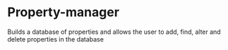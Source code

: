 # Property-manager
Builds a database of properties and allows the user to add, find, alter and delete properties in the database
